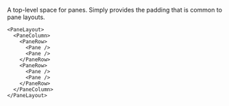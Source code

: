 A top-level space for panes. Simply provides the padding that is common to pane layouts.

```
<PaneLayout>
  <PaneColumn>
    <PaneRow>
      <Pane />
      <Pane />
    </PaneRow>
    <PaneRow>
      <Pane />
      <Pane />
    </PaneRow>
  </PaneColumn>
</PaneLayout>
```
